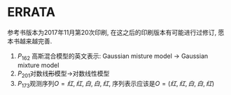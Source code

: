 # ERRATA

参考书版本为2017年11月第20次印刷, 在这之后的印刷版本有可能进行过修订, 愿本书越来越完善.

1. $P_{162}$ 高斯混合模型的英文表示: Gaussian misture model $\rightarrow$ Gaussian mixture model
1. $P_{201}$对数线~~形~~模型$\rightarrow$对数线性模型
1. $P_{173}$观测序列$O={红, 红, 白, 白, 红}$, 序列表示应该是$O=(红, 红, 白, 白, 红)$

